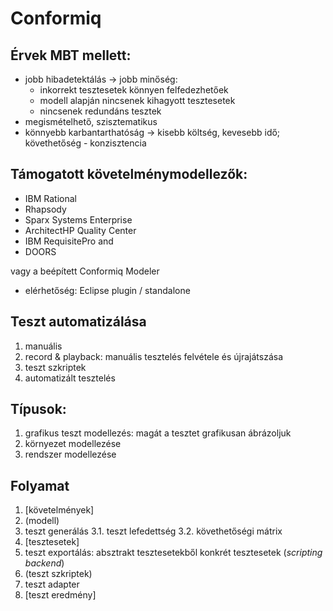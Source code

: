 # Conformiq

## Érvek MBT mellett:

* jobb hibadetektálás -> jobb minőség:
    * inkorrekt tesztesetek könnyen felfedezhetőek
    * modell alapján nincsenek kihagyott tesztesetek
    * nincsenek redundáns tesztek
* megismételhető, szisztematikus
* könnyebb karbantarthatóság -> kisebb költség, kevesebb idő; követhetőség - konzisztencia

## Támogatott követelménymodellezők:

* IBM Rational
* Rhapsody
* Sparx Systems Enterprise
* ArchitectHP Quality Center
* IBM RequisitePro and
* DOORS

vagy a beépített Conformiq Modeler

* elérhetőség: Eclipse plugin / standalone

## Teszt automatizálása

1. manuális
2. record & playback: manuális tesztelés felvétele és újrajátszása
3. teszt szkriptek
4. automatizált tesztelés

## Típusok:

1. grafikus teszt modellezés: magát a tesztet grafikusan ábrázoljuk
2. környezet modellezése
3. rendszer modellezése

## Folyamat

1. [követelmények]
2. (modell)
3. teszt generálás
   3.1. teszt lefedettség
   3.2. követhetőségi mátrix
4. [tesztesetek]
5. teszt exportálás: absztrakt tesztesetekből konkrét tesztesetek (*scripting backend*)
6. (teszt szkriptek)
7. teszt adapter
8. [teszt eredmény]

